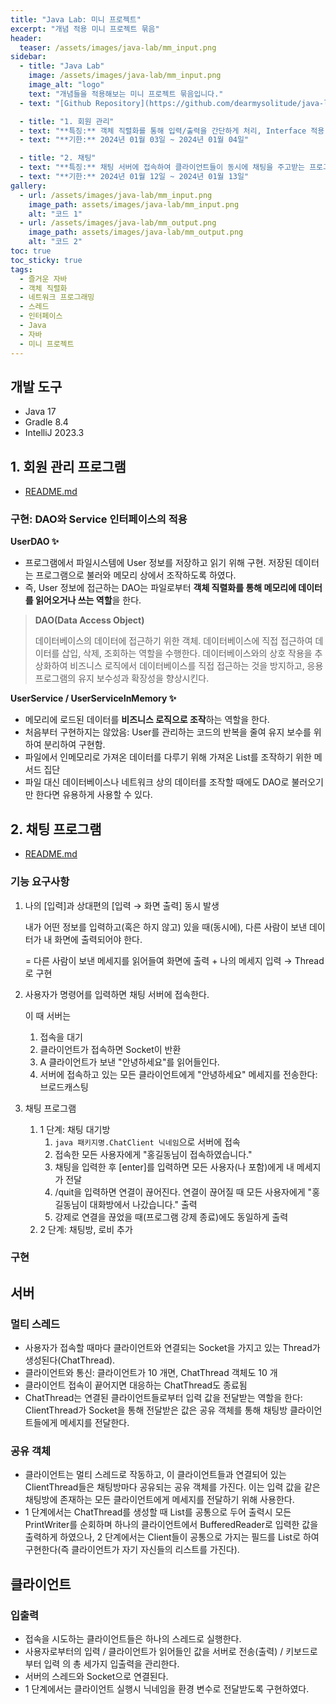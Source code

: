 ```yaml
---
title: "Java Lab: 미니 프로젝트"
excerpt: "개념 적용 미니 프로젝트 묶음"
header:
  teaser: /assets/images/java-lab/mm_input.png
sidebar:
  - title: "Java Lab"
    image: /assets/images/java-lab/mm_input.png
    image_alt: "logo"
    text: "개념들을 적용해보는 미니 프로젝트 묶음입니다."
  - text: "[Github Repository](https://github.com/dearmysolitude/java-lab)"

  - title: "1. 회원 관리"
  - text: "**특징:** 객체 직렬화를 통해 입력/출력을 간단하게 처리, Interface 적용 리팩터링 / [강좌](https://www.youtube.com/watch?v=HEsAMjd8zpo)"
  - text: "**기한:** 2024년 01월 03일 ~ 2024년 01월 04일"

  - title: "2. 채팅"
  - text: "**특징:** 채팅 서버에 접속하여 클라이언트들이 동시에 채팅을 주고받는 프로그램 / [강좌](https://www.youtube.com/watch?v=_23srXUbhz0&t=81s)"
  - text: "**기한:** 2024년 01월 12일 ~ 2024년 01월 13일"
gallery:
  - url: /assets/images/java-lab/mm_input.png
    image_path: assets/images/java-lab/mm_input.png
    alt: "코드 1"
  - url: /assets/images/java-lab/mm_output.png
    image_path: assets/images/java-lab/mm_output.png
    alt: "코드 2"
toc: true
toc_sticky: true
tags:
  - 즐거운 자바
  - 객체 직렬화
  - 네트워크 프로그래밍
  - 스레드
  - 인터페이스
  - Java
  - 자바
  - 미니 프로젝트
---
```

## 개발 도구

- Java 17
- Gradle 8.4
- IntelliJ 2023.3

## 1. 회원 관리 프로그램

- [README.md](https://github.com/dearmysolitude/java-lab/blob/main/document/Membership-Management.md)

### 구현: DAO와 Service 인터페이스의 적용

**UserDAO ✨**

- 프로그램에서 파일시스템에 User 정보를 저장하고 읽기 위해 구현. 저장된 데이터는 프로그램으로 불러와 메모리 상에서 조작하도록 하였다.
- 즉, User 정보에 접근하는 DAO는 파일로부터 **객체 직렬화를 통해 메모리에 데이터를 읽어오거나 쓰는 역할**을 한다.

> **DAO(Data Access Object)**
>
> 데이터베이스의 데이터에 접근하기 위한 객체. 데이터베이스에 직접 접근하여 데이터를 삽입, 삭제, 조회하는 역할을 수행한다. 데이터베이스와의 상호 작용을 추상화하여 비즈니스 로직에서 데이터베이스를 직접 접근하는 것을 방지하고, 응용 프로그램의 유지 보수성과 확장성을 향상시킨다.

**UserService / UserServiceInMemory ✨**

- 메모리에 로드된 데이터를 **비즈니스 로직으로 조작**하는 역할을 한다.
- 처음부터 구현하지는 않았음: User를 관리하는 코드의 반복을 줄여 유지 보수를 위하여 분리하여 구현함.
- 파일에서 인메모리로 가져온 데이터를 다루기 위해 가져온 List<User>를 조작하기 위한 메서드 집단
- 파일 대신 데이터베이스나 네트워크 상의 데이터를 조작할 때에도 DAO로 불러오기만 한다면 유용하게 사용할 수 있다.

## 2. 채팅 프로그램

- [README.md](https://github.com/dearmysolitude/java-lab/blob/main/document/Chating.md)

### 기능 요구사항

1. 나의 [입력]과 상대편의 [입력 → 화면 출력] 동시 발생

   내가 어떤 정보를 입력하고(혹은 하지 않고) 있을 때(동시에), 다른 사람이 보낸 데이터가 내 화면에 출력되어야 한다.

   = 다른 사람이 보낸 메세지를 읽어들여 화면에 출력 + 나의 메세지 입력 → Thread로 구현

2. 사용자가 명령어를 입력하면 채팅 서버에 접속한다.

   이 때 서버는
    1. 접속을 대기
    2. 클라이언트가 접속하면 Socket이 반환
    3. A 클라이언트가 보낸 "안녕하세요"를 읽어들인다.
    4. 서버에 접속하고 있는 모든 클라이언트에게 "안녕하세요" 메세지를 전송한다: 브로드캐스팅

3. 채팅 프로그램
   1. 1 단계: 채팅 대기방
      1) `java 패키지명.ChatClient 닉네임`으로 서버에 접속
      2) 접속한 모든 사용자에게 "홍길동님이 접속하였습니다."
      3) 채팅을 입력한 후 [enter]를 입력하면 모든 사용자(나 포함)에게 내 메세지가 전달
      4) /quit을 입력하면 연결이 끊어진다. 연결이 끊어질 때 모든 사용자에게 "홍길동님이 대화방에서 나갔습니다." 출력
      5) 강제로 연결을 끊었을 때(프로그램 강제 종료)에도 동일하게 출력
   2. 2 단계: 채팅방, 로비 추가


### 구현

## 서버

### 멀티 스레드

- 사용자가 접속할 때마다 클라이언트와 연결되는 Socket을 가지고 있는 Thread가 생성된다(ChatThread).
- 클라이언트와 통신: 클라이언트가 10 개면, ChatThread 객체도 10 개
- 클라이언트 접속이 끝어지면 대응하는 ChatThread도 종료됨
- ChatThread는 연결된 클라이언트들로부터 입력 값을 전달받는 역할을 한다: ClientThread가 Socket을 통해 전달받은 값은 공유 객체를 통해 채팅방 클라이언트들에게 메세지를 전달한다.

### 공유 객체

- 클라이언트는 멀티 스레드로 작동하고, 이 클라이언트들과 연결되어 있는 ClientThread들은 채팅방마다 공유되는 공유 객체를 가진다. 이는 입력 값을 같은 채팅방에 존재하는 모든 클라이언트에게 메세지를 전달하기 위해 사용한다.
- 1 단계에서는 ChatThread를 생성할 때 List<PrintWirte>를 공통으로 두어 출력시 모든 PrintWriter를 순회하며 하나의 클라이언트에서 BufferedReader로 입력한 값을 출력하게 하였으나,
2 단계에서는 Client들이 공통으로 가지는 필드를 List<ChatThread>로 하여 구현한다(즉 클라이언트가 자기 자신들의 리스트를 가진다).

## 클라이언트

### 입출력

- 접속을 시도하는 클라이언트들은 하나의 스레드로 실행한다.
- 사용자로부터의 입력 / 클라이언트가 읽어들인 값을 서버로 전송(출력) / 키보드로부터 입력 의 총 세가지 입출력을 관리한다.
- 서버의 스레드와 Socket으로 연결된다.
- 1 단계에서는 클라이언트 실행시 닉네임을 환경 변수로 전달받도록 구현하였다.


